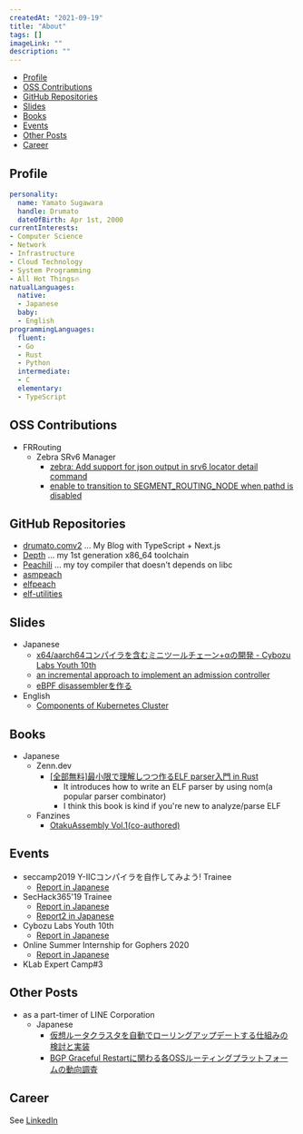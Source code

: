 ```yaml
---
createdAt: "2021-09-19"
title: "About"
tags: []
imageLink: ""
description: ""
---
```


- [Profile](#profile)
- [OSS Contributions](#oss-contributions)
- [GitHub Repositories](#github-repositories)
- [Slides](#slides)
- [Books](#books)
- [Events](#events)
- [Other Posts](#other-posts)
- [Career](#career)

## Profile

```yaml
personality:
  name: Yamato Sugawara
  handle: Drumato
  dateOfBirth: Apr 1st, 2000
currentInterests:
- Computer Science
- Network
- Infrastructure
- Cloud Technology
- System Programming
- All Hot Things🔥
natualLanguages:
  native:
  - Japanese
  baby:
  - English
programmingLanguages:
  fluent:
  - Go
  - Rust
  - Python
  intermediate:
  - C
  elementary:
  - TypeScript
```

## OSS Contributions

- FRRouting
  - Zebra SRv6 Manager
    - [zebra: Add support for json output in srv6 locator detail command](https://github.com/FRRouting/frr/pull/9899)
    - [enable to transition to SEGMENT_ROUTING_NODE when pathd is disabled](https://github.com/FRRouting/frr/pull/10350)

## GitHub Repositories

- [drumato.comv2](https://github.com/Drumato/drumato.comv2) ... My Blog with TypeScript + Next.js
- [Depth](https://github.com/Drumato/Depth) ... my 1st generation x86_64 toolchain
- [Peachili](https://github.com/Drumato/Peachili) ... my toy compiler that doesn't depends on libc
- [asmpeach](https://github.com/Drumato/asmpeach)
- [elfpeach](https://github.com/Drumato/elfpeach)
- [elf-utilities](https://github.com/Drumato/elf-utilities)

## Slides

- Japanese
  - [x64/aarch64コンパイラを含むミニツールチェーン+αの開発 - Cybozu Labs Youth 10th](https://speakerdeck.com/drumato/cybozu-labs-youth-10th)
  - [an incremental approach to implement an admission controller](https://speakerdeck.com/drumato/an-incremental-approach-to-implement-an-admission-controller)
  - [eBPF disassemblerを作る](https://speakerdeck.com/drumato/writing-an-experimental-ebpf-disassembler)
- English
  - [Components of Kubernetes Cluster](https://speakerdeck.com/drumato/components-of-kubernetes-cluster)

## Books

- Japanese
  - Zenn.dev
    - [[全部無料]最小限で理解しつつ作るELF parser入門 in Rust](https://zenn.dev/drumato/books/afc3e00a4c7f1d)
      - It introduces how to write an ELF parser by using nom(a popular parser combinator)
      - I think this book is kind if you're new to analyze/parse ELF
  - Fanzines
    - [OtakuAssembly Vol.1(co-authored)](https://booth.pm/ja/items/1578084)

## Events

- seccamp2019 Y-ⅡCコンパイラを自作してみよう! Trainee
  - [Report in Japanese](https://www.drumato.com/ja/post/c-compiler-at-seccamp2019/)
- SecHack365'19 Trainee
  - [Report in Japanese](https://www.drumato.com/ja/post/execution-program-infra-at-sechack365/)
  - [Report2 in Japanese](https://www.drumato.com/ja/post/execution-program-infra-in-rust/)
- Cybozu Labs Youth 10th
  - [Report in Japanese](https://www.drumato.com/ja/post/cybozu-labs-youth-10th/)
- Online Summer Internship for Gophers 2020
  - [Report in Japanese](https://www.drumato.com/ja/pos/online-summer-internship-for-gophers-2020/)
- KLab Expert Camp#3

## Other Posts

- as a part-timer of LINE Corporation
  - Japanese
    - [仮想ルータクラスタを自動でローリングアップデートする仕組みの検討と実装](https://engineering.linecorp.com/ja/blog/rollingupdate-vrouter-cluster/)
    - [BGP Graceful Restartに関わる各OSSルーティングプラットフォームの動向調査](https://engineering.linecorp.com/ja/blog/oss-routing-platform-involved-in-bgp-graceful-restart/)

## Career

See [LinkedIn](https://www.linkedin.com/in/drumato/)  
